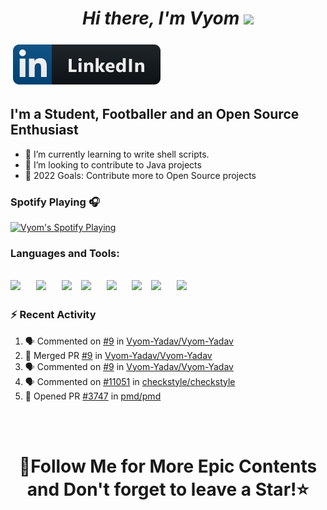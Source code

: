 <h1 align="center"><em>Hi there, I'm Vyom </em><img src="https://user-images.githubusercontent.com/73777108/150582164-1a082835-3bad-4a81-b3c7-dad6e90c6e19.gif" width="50"></h1>

<a href="https://www.linkedin.com/in/vyom-yadav-66a97918b/">
    <img src="https://github.com/MikeCodesDotNET/ColoredBadges/blob/master/svg/social/linkedin.svg" alt="gitter" style="vertical-align:top; margin:6px 4px">
</a>  


## I'm a Student, Footballer and an Open Source Enthusiast

- 🌱 I’m currently learning to write shell scripts.
- 👯 I’m looking to contribute to Java projects
- 🥅 2022 Goals: Contribute more to Open Source projects

### Spotify Playing 🎧

[<img src="https://novatorem-git-master-vyom-yadav.vercel.app/api/spotify" alt="Vyom's Spotify Playing" width="350" />](https://open.spotify.com/user/312oauov5ttlvf6hg6yygyiz3m4m)


### Languages and Tools:

<img src="https://qph.fs.quoracdn.net/main-qimg-48b7a3d8958565e7aa3ad4dbf2312770.webp" height="30"> &nbsp; &nbsp;  <img src="https://www.techbaz.org/Course/img/c-logo.png" height="30"> &nbsp; &nbsp;  <img src="https://image.flaticon.com/icons/png/512/25/25231.png" height="30"> &nbsp; <img src="https://resources.jetbrains.com/storage/products/intellij-idea/img/meta/intellij-idea_logo_300x300.png" height="30"> &nbsp; &nbsp; <img src="https://www.tinkercad.com/favicon.ico" height="30"> &nbsp; &nbsp;  <img src="https://upload.wikimedia.org/wikipedia/commons/thumb/e/e0/Git-logo.svg/1280px-Git-logo.svg.png" height="25">&nbsp; &nbsp;<img src="https://upload.wikimedia.org/wikipedia/commons/thumb/c/c3/Python-logo-notext.svg/1200px-Python-logo-notext.svg.png" height="25"> &nbsp; &nbsp; <img src="https://www.djangoproject.com/m/img/logos/django-logo-negative.png" height="25">
---

### :zap: Recent Activity

<!--START_SECTION:activity-->
1. 🗣 Commented on [#9](https://github.com/Vyom-Yadav/Vyom-Yadav/issues/9) in [Vyom-Yadav/Vyom-Yadav](https://github.com/Vyom-Yadav/Vyom-Yadav)
2. 🎉 Merged PR [#9](https://github.com/Vyom-Yadav/Vyom-Yadav/pull/9) in [Vyom-Yadav/Vyom-Yadav](https://github.com/Vyom-Yadav/Vyom-Yadav)
3. 🗣 Commented on [#9](https://github.com/Vyom-Yadav/Vyom-Yadav/issues/9) in [Vyom-Yadav/Vyom-Yadav](https://github.com/Vyom-Yadav/Vyom-Yadav)
4. 🗣 Commented on [#11051](https://github.com/checkstyle/checkstyle/issues/11051) in [checkstyle/checkstyle](https://github.com/checkstyle/checkstyle)
5. 💪 Opened PR [#3747](https://github.com/pmd/pmd/pull/3747) in [pmd/pmd](https://github.com/pmd/pmd)
<!--END_SECTION:activity-->

<br/><br/>

<h1 align="center">👾Follow Me for More Epic Contents and Don't forget to leave a Star!⭐</h1>

